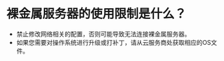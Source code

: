 # 裸金属服务器的使用限制是什么？<a name="bms_faq_0001"></a>

-   禁止修改网络相关的配置，否则可能导致无法连接裸金属服务器。
-   如果您需要对操作系统进行升级或打补丁，请从云服务商处获取相应的OS文件。


